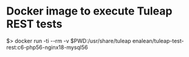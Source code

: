 Docker image to execute Tuleap REST tests
=========================================


$> docker run -ti --rm -v $PWD:/usr/share/tuleap enalean/tuleap-test-rest:c6-php56-nginx18-mysql56
